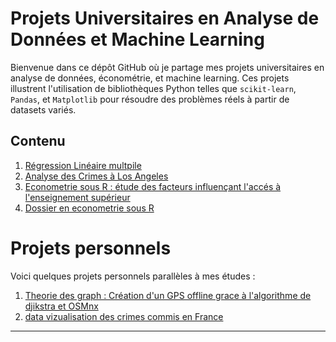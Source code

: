 # Projets Universitaires en Analyse de Données et Machine Learning  

Bienvenue dans ce dépôt GitHub où je partage mes projets universitaires en analyse de données, économétrie, et machine learning. Ces projets illustrent l'utilisation de bibliothèques Python telles que `scikit-learn`, `Pandas`, et `Matplotlib` pour résoudre des problèmes réels à partir de datasets variés.  

## Contenu  

1. [Régression Linéaire multpile](Machine_Learning/)
2. [Analyse des Crimes à Los Angeles](Analysis_LA/)
3. [Econometrie sous R : étude des facteurs influençant l'accés à l'enseignement supérieur](R/Acces_sup.pdf)
4. [Dossier en econometrie sous R](R/rapportfinalR[1].pdf)


# Projets personnels

Voici quelques projets personnels parallèles à mes études :

1. [Theorie des graph : Création d'un GPS offline grace à l'algorithme de djikstra et OSMnx ](Project_perso/GPS_offline.py)
2. [data vizualisation des crimes commis en France](Project_perso/Analysis_crimes_france.ipynb)
---
